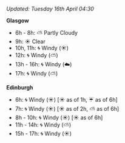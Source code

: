 *Updated: Tuesday 16th April 04:30*

**Glasgow**

* 6h - 8h: :partly_sunny: Partly Cloudy
* 9h: :sunny: Clear
* 10h, 11h: :cyclone: Windy (:sunny:)
* 12h: :cyclone: Windy (:partly_sunny:)
* 13h - 16h: :cyclone: Windy (:cloud:)
* 17h: :cyclone: Windy (:partly_sunny:)

**Edinburgh**

* 6h: :cyclone: Windy (:sunny:) [:sunny: as of 1h, :umbrella: as of 6h]
* 7h: :cyclone: Windy (:sunny:) [:sunny: as of 2h, :partly_sunny: as of 6h]
* 8h - 10h: :cyclone: Windy (:sunny:) [:sunny: as of 6h]
* 11h - 14h: :cyclone: Windy (:partly_sunny:)
* 15h - 17h: :cyclone: Windy (:sunny:)
